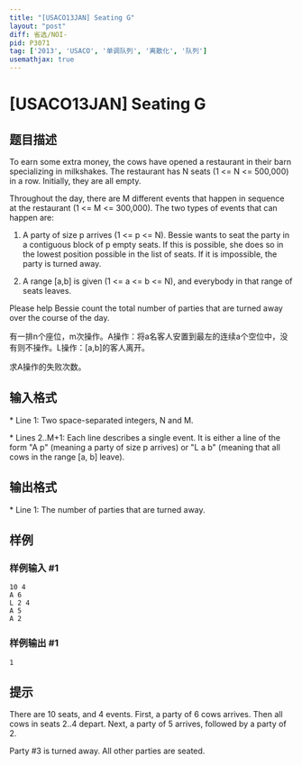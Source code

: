 ```yaml
---
title: "[USACO13JAN] Seating G"
layout: "post"
diff: 省选/NOI-
pid: P3071
tag: ['2013', 'USACO', '单调队列', '离散化', '队列']
usemathjax: true
---
```


# [USACO13JAN] Seating G
## 题目描述

To earn some extra money, the cows have opened a restaurant in their barn specializing in milkshakes.  The restaurant has N seats (1 <= N <= 500,000) in a row. Initially, they are all empty.

Throughout the day, there are M different events that happen in sequence at the restaurant (1 <= M <= 300,000).  The two types of events that can happen are:

1. A party of size p arrives (1 <= p <= N). Bessie wants to seat the party in a contiguous block of p empty seats. If this is possible, she does so in the lowest position possible in the list of seats.  If it is impossible, the party is turned away.

2. A range [a,b] is given (1 <= a <= b <= N), and everybody in that range of seats leaves.

Please help Bessie count the total number of parties that are turned away over the course of the day.

有一排n个座位，m次操作。A操作：将a名客人安置到最左的连续a个空位中，没有则不操作。L操作：[a,b]的客人离开。

求A操作的失败次数。

## 输入格式

\* Line 1: Two space-separated integers, N and M.

\* Lines 2..M+1: Each line describes a single event.  It is either a line of the form "A p" (meaning a party of size p arrives) or "L a b" (meaning that all cows in the range [a, b] leave).

## 输出格式

\* Line 1: The number of parties that are turned away.

## 样例

### 样例输入 #1
```
10 4 
A 6 
L 2 4 
A 5 
A 2 

```
### 样例输出 #1
```
1 

```
## 提示

There are 10 seats, and 4 events.  First, a party of 6 cows arrives.  Then all cows in seats 2..4 depart.  Next, a party of 5 arrives, followed by a party of 2.


Party #3 is turned away.  All other parties are seated.


